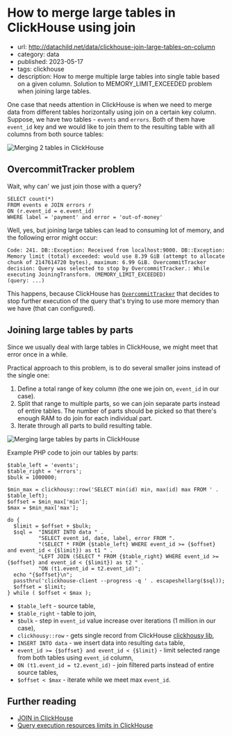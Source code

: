 # How to merge large tables in ClickHouse using join
* url: http://datachild.net/data/clickhouse-join-large-tables-on-column
* category: data
* published: 2023-05-17
* tags: clickhouse
* description: How to merge multiple large tables into single table based on a given column. Solution to MEMORY_LIMIT_EXCEEDED problem when joining large tables.

One case that needs attention in ClickHouse is when we need to merge data from different tables horizontally using join on a certain key column. Suppose, we have two tables - `events` and `errors`. Both of them have `event_id` key and we would like to join them to the resulting table with all columns from both source tables:

![Merging 2 tables in ClickHouse](/articles/clickhouse-join-large-tables-on-column/merge-tables.png)

## OvercommitTracker problem

Wait, why can' we just join those with a query?

```
SELECT count(*)
FROM events e JOIN errors r
ON (r.event_id = e.event_id)
WHERE label = 'payment' and error = 'out-of-money'
```

Well, yes, but joining large tables can lead to consuming lot of memory, and the following error might occur:

```
Code: 241. DB::Exception: Received from localhost:9000. DB::Exception: Memory limit (total) exceeded: would use 8.39 GiB (attempt to allocate chunk of 2147614720 bytes), maximum: 6.99 GiB. OvercommitTracker decision: Query was selected to stop by OvercommitTracker.: While executing JoiningTransform. (MEMORY_LIMIT_EXCEEDED)
(query: ...)
```

This happens, because ClickHouse has [`OvercommitTracker`](https://clickhouse.com/docs/en/operations/settings/memory-overcommit) that decides to stop further execution of the query that's trying to use more memory than we have (that can configured).

## Joining large tables by parts

Since we usually deal with large tables in ClickHouse, we might meet that error once in a while.

Practical approach to this problem, is to do several smaller joins instead of the single one:
1. Define a total range of key column (the one we join on, `event_id` in our case).
2. Split that range to multiple parts, so we can join separate parts instead of entire tables. The number of parts should be picked so that there's enough RAM to do join for each individual part.
3. Iterate through all parts to build resulting table.

![Merging large tables by parts in ClickHouse](/articles/clickhouse-join-large-tables-on-column/merge-by-parts.png)

Example PHP code to join our tables by parts:

```
$table_left = 'events';
$table_right = 'errors';
$bulk = 1000000;

$min_max = clickhousy::row('SELECT min(id) min, max(id) max FROM ' . $table_left);
$offset = $min_max['min'];
$max = $min_max['max'];

do {
  $limit = $offset + $bulk;
  $sql =  "INSERT INTO data " .
          "SELECT event_id, date, label, error FROM ". 
          "(SELECT * FROM {$table_left} WHERE event_id >= {$offset} and event_id < {$limit}) as t1 " .
          "LEFT JOIN (SELECT * FROM {$table_right} WHERE event_id >= {$offset} and event_id < {$limit}) as t2 " .
          "ON (t1.event_id = t2.event_id)";
  echo "{$offset}\n";
  passthru('clickhouse-client --progress -q ' . escapeshellarg($sql));
  $offset = $limit;
} while ( $offset < $max );
```
* `$table_left` - source table,
* `$table_right` - table to join,
* `$bulk` - step in `event_id` value increase over iterations (1 million in our case),
* `clickhousy::row` - gets single record from ClickHouse [clickhousy lib](https://github.com/mrcrypster/clickhousy),
* `INSERT INTO data` - we insert data into resulting `data` table,
* `event_id >= {$offset} and event_id < {$limit}` - limit selected range from both tables using `event_id` column,
* `ON (t1.event_id = t2.event_id)` - join filtered parts instead of entire source tables,
* `$offset < $max` - iterate while we meet max `event_id`.

## Further reading
* [JOIN in ClickHouse](https://clickhouse.com/docs/en/sql-reference/statements/select/join)
* [Query execution resources limits in ClickHouse](https://clickhouse.com/docs/en/operations/settings/query-complexity)